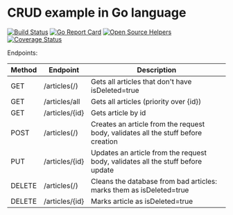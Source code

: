 # CRUD example in Go language

[![Build Status](https://travis-ci.com/al-tr/go-crud-example.svg?branch=master)](https://travis-ci.com/al-tr/go-crud-example) [![Go Report Card](https://goreportcard.com/badge/github.com/al-tr/go-crud-example)](https://goreportcard.com/report/github.com/al-tr/go-crud-example) [![Open Source Helpers](https://www.codetriage.com/al-tr/go-crud-example/badges/users.svg)](https://www.codetriage.com/al-tr/go-crud-example) [![Coverage Status](https://coveralls.io/repos/github/al-tr/go-crud-example/badge.svg?branch=master)](https://coveralls.io/github/al-tr/go-crud-example?branch=master)

Endpoints:

| Method | Endpoint | Description |
| --- | --- | --- |
| GET | /articles(/) | Gets all articles that don't have isDeleted=true |
| GET | /articles/all | Gets all articles (priority over {id}) |
| GET | /articles/{id} | Gets article by id |
| POST | /articles(/) | Creates an article from the request body, validates all the stuff before creation | 
| PUT | /articles/{id} | Updates an article from the request body, validates all the stuff before update | 
| DELETE | /articles(/) | Cleans the database from bad articles: marks them as isDeleted=true |
| DELETE | /articles/{id} | Marks article as isDeleted=true |
